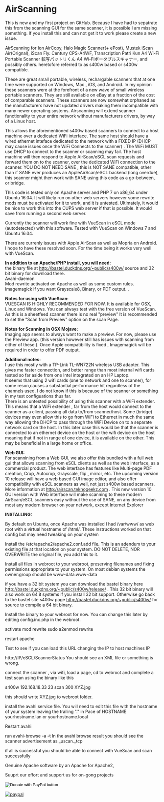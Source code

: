 # AirScanning

This is new and my first project on GitHub. Because I have had to sepatrate this from the scanning GUI for the same scanner, it is possible I am missing something. If you install this and can not get it to work please create a new issue. 

AirScanning for Ion AirCopy, Halo Magic Scanner(+ ePost),  Mustek iScan Air(Orignal), iScan Fly. Century CPS-A4WF, Transcription Patri Kun A4 Wi-Fi Portable Scanner 転写パットリくん A4 Wi-Fiポータブルスキャナー, and possibly others. heretofore referred to as s400w based or s400w compatible. 

These are great small portable, wireless, rechargable scanners that at one time were supported on Windows, Mac , iOS, and Android. In my opinion these scanners were at the forefront of a new wave of small wireless portable scanners. They are still available on eBay at a fraction of the cost of comparable scanners. These scanners are now somewhat orphaned as the manufacturers have not updated drivers making them incompatible with many newer operating systems. Airscanning will extend scanner functionality to your entire network without manufacturers drivers, by way of a Linux host.

This allows the aforementioned s400w based scanners to connect to a host machine over a dedicated WiFi interface. The same host should have a wired ethernet inteface dedicated to the network with a FIXED IP (DHCP may cause issues once the WiFi Connects to the scanner) . The WiFi MUST use DHCP to connect to the scanner or scanning may fail. The host machine will then respond to Apple AirScan/eSCL scan requests and forward them on to the scanner, over the dedicated WiFi connection to the scanner. YOU DO NOT NEED SANE , this is NOT SANE compatible, other than if SANE ever produces an AppleAirScan/eSCL backend (long overdue), this scanner might then work with SANE using this code as a go-between, or bridge.

This code is tested only on Apache server and PHP 7 on x86_64 under Ubuntu 16.04. It will likely run on other web servers however some rewrite mods must be activated for it to work, and it is untested. Ultimately, it would be nice to work this into the CUPS web server if that is possible. It would save from running a second web server. 

Currently the scanner will work fine with VueScan in eSCL mode (autodetected) with this software.  Tested with VueScan on Windows 7 and Ubuntu 16.04.

There are currenly issues with Apple AirScan as well as Mopria on Android. I hope to have these resolved soon. For the time being it works very well with VueScan.

<b>In addition to an Apache/PHP install, you will need:</b><br/>
the binary file at http://bastel.duckdns.org/~public/s400w/ source and 32 bit binary for download there.<br/>
Avahi-daemon<br/>
Mod rewrite activated on Apache as well as some custom rules.<br/>
Imagemagick if you want Grayscale8, Binary, or PDF output. .<br/>

<b>Notes for using with VueScan:</b><br/>
VUESCAN IS HIGHLY RECOMMENDED FOR NOW. It is available for OSX, Linux and Windows. You can always test with the free version of VueScan.<br/>
As this is a sheetfeed scanner there is no real "preview" It is recommended to set the "Scan from Preview" option on the scan Page.

<b>Notes for Scanning in OSX Mojave:</b><br/>
Imaging app seems to always want to make a preview. For now, please use the Preview app. (this version however still has issues with scanning from either of these.). Once Apple compatibility is fixed , Imagemagick will be required in order to offer PDF output.

<b>Additional notes:</b><br/>
I use this mostly with a TP-Link TL-WN722N wireless USB adapter. This gives me faster connection, and better range than most internal wifi cards tested so far aside from one Intel integrated on an HP Laptop.<br/>
It seems that using 2 wifi cards (one to network and one to scanner),  for some reson,causes a substantial performance hit regardless of the channels used.  I do not know if this is because of the scanner or something in my test configuations thus far. <br/>
There is an untested possibility of using this scanner with a WiFi extender. This means that a WiFi extender , far from the host would connect to the scanner as a client, passing all data to/from scanner/host. Some (bridge) devices may even allow this to go from WiFi to Ethernet in much the same way allowing the DHCP to pass through the WiFi Device on to a separate network card on the host. In this later case this would be that the scanner is connected to an ethernet device on the host or the wifi device on the host meaning that if not in range of one device, it is available on the other. This may be beneficial in a large home or office. 

<b>Web GUI:</b><br/>
For scannining from a Web GUI, we also offer this bundled with a full web gui that allows scanning from eSCL clients as well as the web interface, as a commercial product.  The web interface has features like Multi-page PDF creation, Crop, Autocrop, Grayscale, flip , mirror, etc. The upcoming version 10 release will have a web based GUI image editor, and also offer compatibility with eSCL scanners as well, not just s400w based scanners. More information at http://airscan.teknogeekz.com . This new version 10 GUI version with Web interface will make scanning to these modern AirScan/eSCL scanners easy without the use of SANE, on any device from most any modern browser on your network, except Internet Explorer


<b>INSTALLING:</b><br/>

By default on Ubuntu, once Apache was installed I had /var/www/ as web root with a virtual hostname of /html/. These instructions worked on that config but may need tweaking on your system 

Install the /etc/apache2/apache2.conf.add file. This is an adendum to your existing file at that location on your system. DO NOT DELETE, NOR OVERWRITE the original file, you add this to it.

Install all files in webroot to your webroot, preserving filenames and fixing permissions appropriate to your system. On most debian systems the owner:group should be www-data:www-data

if you have a 32 bit system you can download the bastel binary here http://bastel.duckdns.org/~public/s400w/release/ . This 32 bit binary will also work on 64 it systems if you install 32 bit support. Otherwise go back to the bastel site s400w page http://bastel.duckdns.org/~public/s400w/ for source to compile a 64 bit binary.

Install the binary to your webroot for now. You can change this later by editing config.inc.php in the webroot.

activate mod rewrite
sudo a2enmod rewrite

restart apache

Test to see if you can load this URL changing the IP to host machines IP 

http://IP/eSCL/ScannerStatus
You should see an XML file or something is wrong. 

connect the scanner ,  via wifi, load a page, cd to webroot and complete a test scan using the binary like this

s400w 192.168.18.33 23 scan 300 XYZ.jpg

this should write XYZ.jpg to webroot folder.


install the avahi service file. You will need to edit this file with the hostname of your system leaving the trailing "." in Pace of HOSTNAME yourhostname.lan or yourhostname.local


Restart avahi

run avahi-browse -a -t 
In the avahi browse result you should see the scanner advertisement as _uscan._tcp

if all is successful you should be able to connect with VueScan and scan successfully


Genuine Apache software by an Apache for Apache2, 

Suuprt our effort and support us for on-gong projects
<form action="https://www.paypal.com/cgi-bin/webscr" method="post" target="_top">
<input type="hidden" name="cmd" value="_s-xclick" />
<input type="hidden" name="hosted_button_id" value="LRBXNFTMLVJLL" />
<input type="image" src="https://www.paypalobjects.com/en_US/i/btn/btn_donateCC_LG.gif" border="0" name="submit" title="PayPal - The safer, easier way to pay online!" alt="Donate with PayPal button" />
<img alt="" border="0" src="https://www.paypal.com/en_US/i/scr/pixel.gif" width="1" height="1" />
</form>

[![paypal](https://www.paypalobjects.com/en_US/i/btn/btn_donateCC_LG.gif)](DJAMBBLA84JA8)


